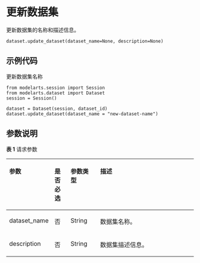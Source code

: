 # 更新数据集<a name="modelarts_04_0330"></a>

更新数据集的名称和描述信息。

```
dataset.update_dataset(dataset_name=None, description=None)
```

## 示例代码<a name="section91841932194618"></a>

更新数据集名称

```
from modelarts.session import Session
from modelarts.dataset import Dataset
session = Session()

dataset = Dataset(session, dataset_id)
dataset.update_dataset(dataset_name = "new-dataset-name")
```

## 参数说明<a name="section1839161244813"></a>

**表 1**  请求参数

<a name="table5852141022412"></a>
<table><thead align="left"><tr id="row1385213107249"><th class="cellrowborder" valign="top" width="20.47%" id="mcps1.2.5.1.1"><p id="p5852161020240"><a name="p5852161020240"></a><a name="p5852161020240"></a>参数</p>
</th>
<th class="cellrowborder" valign="top" width="8.77%" id="mcps1.2.5.1.2"><p id="p13852121020246"><a name="p13852121020246"></a><a name="p13852121020246"></a>是否必选</p>
</th>
<th class="cellrowborder" valign="top" width="16.04%" id="mcps1.2.5.1.3"><p id="p885371052410"><a name="p885371052410"></a><a name="p885371052410"></a>参数类型</p>
</th>
<th class="cellrowborder" valign="top" width="54.72%" id="mcps1.2.5.1.4"><p id="p885317103248"><a name="p885317103248"></a><a name="p885317103248"></a>描述</p>
</th>
</tr>
</thead>
<tbody><tr id="row1685321016244"><td class="cellrowborder" valign="top" width="20.47%" headers="mcps1.2.5.1.1 "><p id="p08531110182414"><a name="p08531110182414"></a><a name="p08531110182414"></a>dataset_name</p>
</td>
<td class="cellrowborder" valign="top" width="8.77%" headers="mcps1.2.5.1.2 "><p id="p4853111082414"><a name="p4853111082414"></a><a name="p4853111082414"></a>否</p>
</td>
<td class="cellrowborder" valign="top" width="16.04%" headers="mcps1.2.5.1.3 "><p id="p7853410152410"><a name="p7853410152410"></a><a name="p7853410152410"></a>String</p>
</td>
<td class="cellrowborder" valign="top" width="54.72%" headers="mcps1.2.5.1.4 "><p id="p19443550114910"><a name="p19443550114910"></a><a name="p19443550114910"></a>数据集名称。</p>
</td>
</tr>
<tr id="row15853171062416"><td class="cellrowborder" valign="top" width="20.47%" headers="mcps1.2.5.1.1 "><p id="p118531110162410"><a name="p118531110162410"></a><a name="p118531110162410"></a>description</p>
</td>
<td class="cellrowborder" valign="top" width="8.77%" headers="mcps1.2.5.1.2 "><p id="p28532103247"><a name="p28532103247"></a><a name="p28532103247"></a>否</p>
</td>
<td class="cellrowborder" valign="top" width="16.04%" headers="mcps1.2.5.1.3 "><p id="p28537107248"><a name="p28537107248"></a><a name="p28537107248"></a>String</p>
</td>
<td class="cellrowborder" valign="top" width="54.72%" headers="mcps1.2.5.1.4 "><p id="p36391092505"><a name="p36391092505"></a><a name="p36391092505"></a>数据集描述信息。</p>
</td>
</tr>
</tbody>
</table>

